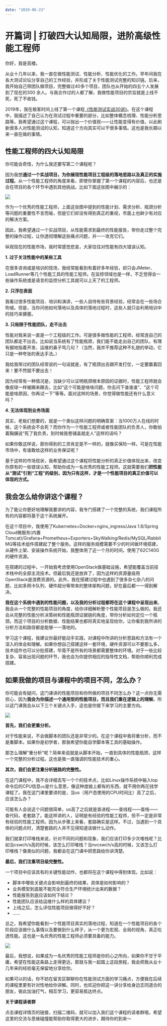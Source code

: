 ```yaml
---
date: "2019-06-23"
---  
```

      
# 开篇词 | 打破四大认知局限，进阶高级性能工程师
你好，我是高楼。

从业十几年以来，我一直在做性能测试、性能分析、性能优化的工作。早年间我在各大测试论坛分享自己的工作经验，并形成了关于性能测试完整的知识链。后来，我开始自己带团队做项目，完整做过40多个项目，团队也从开始的四五个人发展到了现在的300 余人。与我合作过的人都了解，我做性能项目的宗旨就是上线不死，死了不收钱。

2019年，我在极客时间上线了第一个课程[《性能测试实战30讲》](https://time.geekbang.org/column/intro/100042501)。在这个课程中，我描述了自己认为在测试过程中重要的部分，比如整体概念梳理、性能分析思路等。我希望通过这个课程，可以抛出一个价值观——让性能变得有价值，以此刷新很多人对性能测试的认知，知道这个方向其实可以干很多事情。这也是我长期以来一直在做的事情。

## 性能工程师的四大认知局限

你可能会奇怪，为什么我还要写第二个课程呢？

因为我想**通过一个实战项目，为你展现性能项目工程级的落地思路以及真正的实施过程**。从一个性能工程师的角度来看，即使你掌握了第一个课程的内容后，也还是会在项目的各个环节中遇到其他挑战。比如下面这张图中展示的：

![](./httpsstatic001geekbangorgresourceimage1b751b4c7f4383373fc427aea12c702c5575.png)

作为一个优秀的性能工程师，上面这张图中提到的性能计划、需求分析、瓶颈分析等问题的重要性不言而喻，但是它们却没有得到真正的重视，市面上也鲜少有对应的解决方案。

<!-- [[[read_end]]] -->

因此，我希望通过一个实战项目，从性能需求到最终的性能报告，带你走过整个完整的操作过程，让你透彻理解这些痛点问题，并一一攻克它们。

纵观现在的性能市场，我时常感觉悲哀，大家往往对性能有四大错误认知。

**1\. 过于关注性能中的某些工具**

在很多咨询或是培训的现场，我经常能看到有着好多年经验，却只会JMeter、LoadRunner等几个性能工具的性能工程师。在监控领域也是一样，不乏觉得会一些操作系统或是语言的监控分析工具就可以上天了的工程师。

**2\. 只浮在表面**

我看过很多性能项目、培训和演讲，一些人自恃有些背景经验，经常会在一些场合吹嘘。但是，当你问他如何落地以及具体的落地过程时，这些人就只会利用培训中的技巧来搪塞。

**3\. 只局限于性能团队，走不出去**

性能对我来说一直是一个工程级的工作。可是很多做性能的工程师，经常连自己的团队都走不出去。比如说当系统有了性能瓶颈，我们能不能走出自己的团队，有理有据地指着开发、运维的鼻子骂几句？（当然，我并不推荐这种不礼貌的举动，它只是一种夸张的表达手法。）

我给我带过的团队经常说的一句话就是，有了瓶颈出去跟开发打仗，一定要赢着回来！要不然就不要出去！

因为经常有一种情况是，当缺少可以证明瓶颈根本原因的证据时，性能工程师就会像皮球一样被踢来踢去，比如“这个可能是啥啥问题，你去问下谁谁谁”、“这个可能是啥原因，你再试一下”等等。面对这样的场景，你觉得做性能还有什么意义吗？

**4\. 无法体现到业务场面**

其实，老板们想要的，就是一个类似这样问题的明确答案：当1000万人在线的时候，这个系统会不会死？而你作为一个性能工程师或者性能团队的负责人，你敢拍着胸脯说“死了我负责，到时候我卷铺盖就走人”这样的话吗？

如果你敢这样说，那你得到的工资肯定是不一样的，就像买保险一样。可是在性能市场中，有谁敢给这样的业务保证呢？

基于这样的市场现状，我希望通过这个课程将性能分析的真正价值体现出来，改变你原有的一些错误认知，帮助你成为一名优秀的性能工程师。这就需要我们**把性能从“测试”引到“工程”的级别，因为只有这样，才是一个性能项目的真正价值可以体现的方式。**

## 我会怎么给你讲这个课程？

为了能让你更好地理解我要讲的内容，我专门搭建了一个完整的系统，我们课程所有的内容都将基于这个系统展开。

在这个项目中，我使用了Kubernetes+Docker+nginx\_ingress/Java 1.8/Spring Cloud微服务\(内置Tomcat\)/Grafana+Prometheus+Exporters+SkyWalking/Redis/MySQL/RabbitMQ等技术组件搭建起了整个服务。这样的服务规模需要不少的时间做环境搭建，从硬件上架、安装操作系统开始，我整体用了近一个月的时间，使用了62C140G的硬件资源。

在搭建的过程中，一开始我考虑使用OpenStack做基础设施，希望能覆盖当前技术栈中的全部主流技术。但最后我还是放弃了，因为这样的资源量级用OpenStack是浪费资源的。此外，我在搭建过程中也遇到了很多杂七杂八的问题，比如多网卡队列、硬件超分等带来的整体架构问题，好在最后都一一得到解决。

**我在这个系统中遇到的性能问题，以及我的分析过程都将在这个课程中呈现出来**。我会从一个完整的性能项目的角度，给你详细解析整个性能项目是怎么做的。我还会从完整的性能分析决策树和性能瓶颈证据链的角度，带你分析如何定位一个瓶颈。而这个项目的分析数据、性能结果也都将真实地呈现给你，让你看到我所讲的分析方法和路径都是能够一一落地的。

学习这个课程，我建议你最好能动手实践，对课程中所讲的分析思路和方法有一个深入的体会和理解。如果你想自己搭建这样一套环境，硬件资源可以不要那么多，技术组件也可以分批搭建，毕竟不是所有的场景都需要整体的环境。对于一些比较复杂、容易出现问题的环节，我也会为你提供相应的指导性文档，帮助你顺利完成搭建。

## 如果我做的项目与课程中的项目不同，怎么办？

你可能会有疑问，这门课讲的性能项目和你所做的项目不同怎么办？这一点你无需担心，因为**我会为你描述一个通用型的性能项目，而且我们重在逻辑上的理解**。所以这门课我会从以下三个关键点入手，这也是你接下来学习的主要方向。

![](./httpsstatic001geekbangorgresourceimagefee9fe9a8a574f72c4e14ef4873289a553e9.png)

**首先，我们会更重分析。**

对于性能来说，不会做脚本的团队还是非常少的。在这个课程中我将重分析，而不是重脚本。如果你是初学者，那我希望你能自学脚本等工具的基础操作。

那怎么理解“重分析”呢？简单来说就是从脚本开始，一直到具体的性能瓶颈，这样一个完整的分析过程。这也是我一直强调的性能技术的重心。

**其次，我们会更注重分析链路的完整性。**

在这门课程中，我不会详细去写一个个的技术点，比如Linux操作系统中输入top命令后的CPU信息`us`是什么意思，像这种度娘上都有的东西，就不用你再花钱学课程了。我在这门课里要讲的是，当us（用户态使用的CPU时间比）高了之后，应该怎么办？

可能有人会说这个问题很简单，us高了之后就是查进程——查线程——查栈——查代码，老套路了。能这样讲的人，证明是有经验的性能工程师，但不一定是非常有经验的性能工程师。因为从步骤上来看，套路确实是这样。不过，当遇到一个具体的问题点时，清楚套路的人并不见得知道该做什么动作。

我们就拿打印堆栈来说，针对不同的问题和现象，我们应该打印多少次堆栈呢？比如当cswch/s高的时候，该怎么打印堆栈？当nvcswch/s高的时候，又该怎么打印堆栈？像类似的问题，我都会在这门课中把思路给你讲清楚。

**最后，我们注重项目级完整性。**

一个项目中应该具有的关键性能动作，也都将在这个课程中得到体现。比如说：

* 脚本中哪些关键点会影响到最终的结果，具体是如何影响的？
* 业务模型到底能不能完全符合生产环境统计出来的数据？
* 性能报告到底应该如何下结论？
* 性能团队应该给运维什么样的具体建议？
* 上线之后，怎么评估性能项目做得好不好？
* ……

总之，我希望你能看到一个性能项目真实的落地过程，知道在一个性能项目的各个阶段应该做什么事情以及要做到什么样子，从一个更为宏观、全局的视角，真正吃透性能。这也是一名优秀的性能工程师必须要具备的能力。

![](./httpsstatic001geekbangorgresourceimage90c89097dc0a3248be7ddeeb8da7c80fccc8.png)

最后，我想说，如果成为一名优秀的性能工程师是你的心之所向，如果你不甘于平庸，希望在性能这条路上走得更远，那就与我一起踏上这段旅程，我会把我从业十几年来的经验毫无保留地分享给你。

如果可以的话，你不妨在留言区聊聊你在性能测试方面的学习痛点，方便我在后续的课程里更有针对性地给你讲解。同时，也欢迎你把这一讲分享给身边志同道合的朋友，彼此加油打气，相互学习，更容易抵达终点。

**关于课程读者群**

点击课程详情页的链接，扫描二维码，就可以加入我们这个课程的读者群哦，希望这里的交流与思维碰撞能帮助你取得更大的进步，期待你的到来～